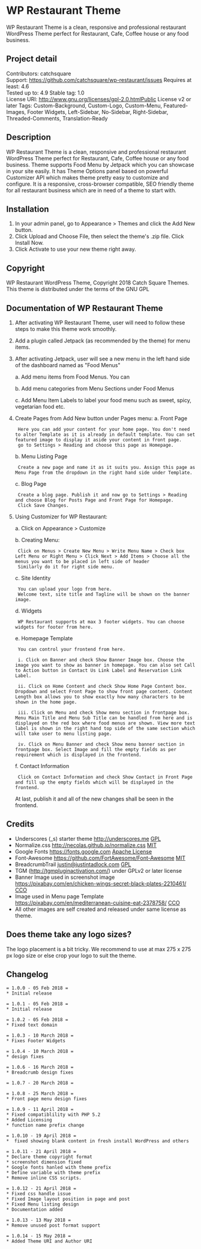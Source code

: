 # WP Restaurant Theme
WP Restaurant Theme is a clean, responsive and professional restaurant WordPress Theme perfect for Restaurant, Cafe, Coffee house or any food business.

## Project detail

Contributors: catchsquare  
Support: https://github.com/catchsquare/wp-restaurant/issues
Requires at least: 4.6  
Tested up to: 4.9 
Stable tag: 1.0  
License URI: http://www.gnu.org/licenses/gpl-2.0.htmlPublic License v2 or later
Tags: Custom-Background, Custom-Logo, Custom-Menu, Featured-Images, Footer Widgets, Left-Sidebar, No-Sidebar, Right-Sidebar, Threaded-Comments, Translation-Ready

## Description

WP Restaurant Theme is a clean, responsive and professional restaurant WordPress Theme perfect for Restaurant, Cafe, Coffee house or any food business.
Theme supports Food Menu by Jetpack which you can showcase in your site easily. It has Theme Options panel based on powerful Customizer API which makes theme pretty easy to customize and configure.
It is a responsive, cross-browser compatible, SEO friendly theme for all restaurant business which are in need of a theme to start with.

## Installation

1. In your admin panel, go to Appearance > Themes and click the Add New button.
2. Click Upload and Choose File, then select the theme's .zip file. Click Install Now.
3. Click Activate to use your new theme right away.

## Copyright

WP Restaurant WordPress Theme, Copyright 2018 Catch Square Themes. This theme is distributed under the terms of the GNU GPL

## Documentation of WP Restaurant Theme

1. After activating WP Restaurant Theme, user will need to follow these steps to make this theme work smoothly.

2. Add a plugin called Jetpack (as recommended by the theme) for menu items.

3. After activating Jetpack, user will see a new menu in the left hand side of the dashboard named as "Food Menus"

	a. Add menu items from Food Menus. You can 
	
	b. Add menu categories from Menu Sections under Food Menus
	
	c. Add Menu Item Labels to label your food menu such as sweet, spicy, vegetarian food etc.

4. Create Pages from Add New button under Pages menu:
	a. Front Page
	
		Here you can add your content for your home page. You don't need to alter Template as it is already in default template. You can set featured image to display it aside your content in front page.
		go to Settings > Reading and choose this page as Homepage.

	b. Menu Listing Page
	
		Create a new page and name it as it suits you. Assign this page as Menu Page from the dropdown in the right hand side under Template.

	c. Blog Page
	
		Create a blog page. Publish it and now go to Settings > Reading and choose Blog for Posts Page and Front Page for Homepage.
		Click Save Changes.

5. Using Customizer for WP Restaurant:

	a. Click on Appearance > Customize
	
	b. Creating Menu:
	
		Click on Menus > Create New Menu > Write Menu Name > Check box Left Menu or Right Menu > Click Next > Add Items > Choose all the menus you want to be placed in left side of header
		Similarly do it for right side menu.

	c. Site Identity
	
		You can upload your logo from here.
		Welcome text, site title and Tagline will be shown on the banner image.

	d. Widgets
		
		WP Restaurant supports at max 3 footer widgets. You can choose widgets for footer from here.

	e. Homepage Template
	
		You can control your frontend from here.
		
		i. Click on Banner and check Show Banner Image box. Choose the image you want to show as banner in homepage. You can also set Call to Action button in Contact Us Link Label and Reservation Link Label.
		
		ii. Click on Home Content and check Show Home Page Content box. Dropdown and select Front Page to show front page content. Content Length box allows you to show exactly how many characters to be shown in the home page.
		
		iii. Click on Menu and check Show menu section in frontpage box. Menu Main Title and Menu Sub Title can be handled from here and is displayed on the red box where food menus are shown. View more text label is shown in the right hand top side of the same section which will take user to menu listing page.
		
		iv. Click on Menu Banner and check Show menu banner section in frontpage box. Select Image and fill the empty fields as per requirement which is displayed in the frontend.
		

	f. Contact Information
	
		Click on Contact Information and check Show Contact in Front Page and fill up the empty fields which will be displayed in the frontend.

	At last, publish it and all of the new changes shall be seen in the frontend.


## Credits 

* Underscores (_s) starter theme http://underscores.me [GPL](http://www.gnu.org/licenses/gpl.html)
* Normalize.css http://necolas.github.io/normalize.css [MIT](http://opensource.org/licenses/MIT)
* Google Fonts https://fonts.google.com [Apache License](https://fonts.google.com/)
* Font-Awesome https://github.com/FortAwesome/Font-Awesome [MIT](http://opensource.org/licenses/MIT)
* BreadcrumbTrail justin@justintadlock.com [GPL](http://www.gnu.org/licenses/old-licenses/gpl-2.0.html)
* TGM (http://tgmpluginactivation.com/) under GPLv2 or later license
* Banner Image used in screenshot image https://pixabay.com/en/chicken-wings-secret-black-plates-2210461/ [CCO](https://creativecommons.org/publicdomain/zero/1.0)
* Image used in Menu page Template https://pixabay.com/en/mediterranean-cuisine-eat-2378758/ [CCO](https://creativecommons.org/publicdomain/zero/1.0)
* All other images are self created and released under same license as theme.

## Does theme take any logo sizes?

The logo placement is a bit tricky. We recommend to use at max 275 x 275 px logo size or else crop your logo to suit the theme.

## Changelog

```
= 1.0.0 - 05 Feb 2018 =
* Initial release

= 1.0.1 - 05 Feb 2018 =
* Initial release

= 1.0.2 - 05 Feb 2018 =
* Fixed text domain

= 1.0.3 - 10 March 2018 =
* Fixes Footer Widgets

= 1.0.4 - 10 March 2018 =
* design fixes

= 1.0.6 - 16 March 2018 =
* Breadcrumb design fixes

= 1.0.7 - 20 March 2018 =

= 1.0.8 - 25 March 2018 =
* Front page menu design fixes

= 1.0.9 - 11 April 2018 =
* Fixed compatiblility with PHP 5.2
* Added Licensing
* function name prefix change

= 1.0.10 - 19 April 2018 =
*  fixed showing blank content in fresh install WordPress and others

= 1.0.11 - 21 April 2018 =
* Declare theme copyright format
* screenshot dimension fixed
* Google fonts hanled with theme prefix
* Define variable with theme prefix
* Remove inline CSS scripts.

= 1.0.12 - 21 April 2018 =
* Fixed css handle issue
* Fixed Image layout position in page and post
* Fixed Menu listing design
* Documentation added

= 1.0.13 - 13 May 2018 =
* Remove unused post format support

= 1.0.14 - 15 May 2018 =
* Added Theme URI and Author URI
```